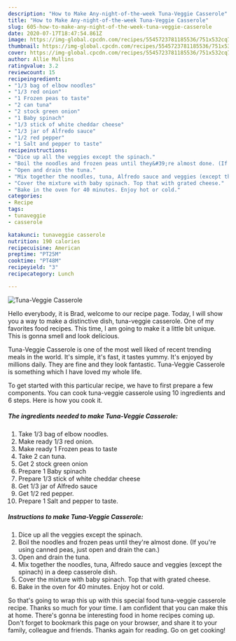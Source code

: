 ```yaml
---
description: "How to Make Any-night-of-the-week Tuna-Veggie Casserole"
title: "How to Make Any-night-of-the-week Tuna-Veggie Casserole"
slug: 605-how-to-make-any-night-of-the-week-tuna-veggie-casserole
date: 2020-07-17T18:47:54.861Z
image: https://img-global.cpcdn.com/recipes/5545723781185536/751x532cq70/tuna-veggie-casserole-recipe-main-photo.jpg
thumbnail: https://img-global.cpcdn.com/recipes/5545723781185536/751x532cq70/tuna-veggie-casserole-recipe-main-photo.jpg
cover: https://img-global.cpcdn.com/recipes/5545723781185536/751x532cq70/tuna-veggie-casserole-recipe-main-photo.jpg
author: Allie Mullins
ratingvalue: 3.2
reviewcount: 15
recipeingredient:
- "1/3 bag of elbow noodles"
- "1/3 red onion"
- "1 Frozen peas to taste"
- "2 can tuna"
- "2 stock green onion"
- "1 Baby spinach"
- "1/3 stick of white cheddar cheese"
- "1/3 jar of Alfredo sauce"
- "1/2 red pepper"
- "1 Salt and pepper to taste"
recipeinstructions:
- "Dice up all the veggies except the spinach."
- "Boil the noodles and frozen peas until they&#39;re almost done. (If you&#39;re using canned peas, just open and drain the can.)"
- "Open and drain the tuna."
- "Mix together the noodles, tuna, Alfredo sauce and veggies (except the spinach) in a deep casserole dish."
- "Cover the mixture with baby spinach. Top that with grated cheese."
- "Bake in the oven for 40 minutes. Enjoy hot or cold."
categories:
- Recipe
tags:
- tunaveggie
- casserole

katakunci: tunaveggie casserole 
nutrition: 190 calories
recipecuisine: American
preptime: "PT25M"
cooktime: "PT48M"
recipeyield: "3"
recipecategory: Lunch

---
```



![Tuna-Veggie Casserole](https://img-global.cpcdn.com/recipes/5545723781185536/751x532cq70/tuna-veggie-casserole-recipe-main-photo.jpg)

Hello everybody, it is Brad, welcome to our recipe page. Today, I will show you a way to make a distinctive dish, tuna-veggie casserole. One of my favorites food recipes. This time, I am going to make it a little bit unique. This is gonna smell and look delicious.



Tuna-Veggie Casserole is one of the most well liked of recent trending meals in the world. It's simple, it's fast, it tastes yummy. It's enjoyed by millions daily. They are fine and they look fantastic. Tuna-Veggie Casserole is something which I have loved my whole life.


To get started with this particular recipe, we have to first prepare a few components. You can cook tuna-veggie casserole using 10 ingredients and 6 steps. Here is how you cook it.

<!--inarticleads1-->

##### The ingredients needed to make Tuna-Veggie Casserole:

1. Take 1/3 bag of elbow noodles.
1. Make ready 1/3 red onion.
1. Make ready 1 Frozen peas to taste
1. Take 2 can tuna.
1. Get 2 stock green onion
1. Prepare 1 Baby spinach
1. Prepare 1/3 stick of white cheddar cheese
1. Get 1/3 jar of Alfredo sauce
1. Get 1/2 red pepper.
1. Prepare 1 Salt and pepper to taste.




<!--inarticleads2-->

##### Instructions to make Tuna-Veggie Casserole:

1. Dice up all the veggies except the spinach.
1. Boil the noodles and frozen peas until they&#39;re almost done. (If you&#39;re using canned peas, just open and drain the can.)
1. Open and drain the tuna.
1. Mix together the noodles, tuna, Alfredo sauce and veggies (except the spinach) in a deep casserole dish.
1. Cover the mixture with baby spinach. Top that with grated cheese.
1. Bake in the oven for 40 minutes. Enjoy hot or cold.




So that's going to wrap this up with this special food tuna-veggie casserole recipe. Thanks so much for your time. I am confident that you can make this at home. There's gonna be interesting food in home recipes coming up. Don't forget to bookmark this page on your browser, and share it to your family, colleague and friends. Thanks again for reading. Go on get cooking!
